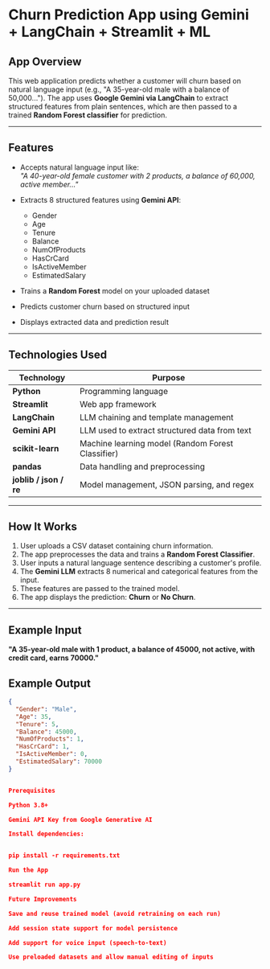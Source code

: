 # Churn Prediction App using **Gemini + LangChain + Streamlit + ML**

##  **App Overview**

This web application predicts whether a customer will churn based on natural language input (e.g., "A 35-year-old male with a balance of 50,000..."). The app uses **Google Gemini via LangChain** to extract structured features from plain sentences, which are then passed to a trained **Random Forest classifier** for prediction.

---

## **Features**

- Accepts natural language input like:  
  _"A 40-year-old female customer with 2 products, a balance of 60,000, active member..."_

- Extracts 8 structured features using **Gemini API**:
  - Gender
  - Age
  - Tenure
  - Balance
  - NumOfProducts
  - HasCrCard
  - IsActiveMember
  - EstimatedSalary

- Trains a **Random Forest** model on your uploaded dataset
- Predicts customer churn based on structured input
- Displays extracted data and prediction result

---

## **Technologies Used**

| **Technology**       | **Purpose**                                           |
|----------------------|--------------------------------------------------------|
| **Python**           | Programming language                                   |
| **Streamlit**        | Web app framework                                      |
| **LangChain**        | LLM chaining and template management                   |
| **Gemini API**       | LLM used to extract structured data from text         |
| **scikit-learn**     | Machine learning model (Random Forest Classifier)      |
| **pandas**           | Data handling and preprocessing                        |
| **joblib / json / re** | Model management, JSON parsing, and regex            |

---

## **How It Works**

1. User uploads a CSV dataset containing churn information.
2. The app preprocesses the data and trains a **Random Forest Classifier**.
3. User inputs a natural language sentence describing a customer's profile.
4. The **Gemini LLM** extracts 8 numerical and categorical features from the input.
5. These features are passed to the trained model.
6. The app displays the prediction: **Churn** or **No Churn**.

---

## **Example Input**

**"A 35-year-old male with 1 product, a balance of 45000, not active, with credit card, earns 70000."**

## **Example Output**

```json
{
  "Gender": "Male",
  "Age": 35,
  "Tenure": 5,
  "Balance": 45000,
  "NumOfProducts": 1,
  "HasCrCard": 1,
  "IsActiveMember": 0,
  "EstimatedSalary": 70000
}


Prerequisites

Python 3.8+

Gemini API Key from Google Generative AI

Install dependencies:


pip install -r requirements.txt

Run the App

streamlit run app.py

Future Improvements

Save and reuse trained model (avoid retraining on each run)

Add session state support for model persistence

Add support for voice input (speech-to-text)

Use preloaded datasets and allow manual editing of inputs